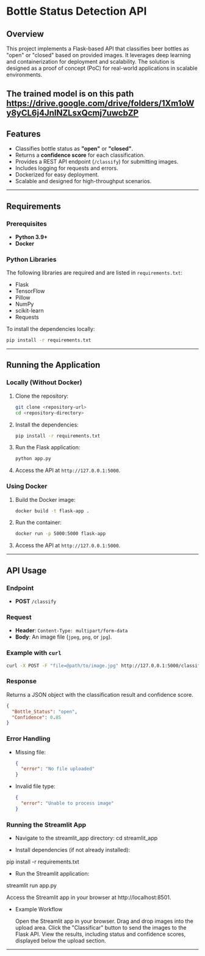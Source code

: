 
# Bottle Status Detection API

## Overview
This project implements a Flask-based API that classifies beer bottles as "open" or "closed" based on provided images. It leverages deep learning and containerization for deployment and scalability. The solution is designed as a proof of concept (PoC) for real-world applications in scalable environments.

The trained model is on this path
https://drive.google.com/drive/folders/1Xm1oWy8yCL6j4JnINZLsxQcmj7uwcbZP
---

## Features
- Classifies bottle status as **"open"** or **"closed"**.
- Returns a **confidence score** for each classification.
- Provides a REST API endpoint (`/classify`) for submitting images.
- Includes logging for requests and errors.
- Dockerized for easy deployment.
- Scalable and designed for high-throughput scenarios.

---

## Requirements

### Prerequisites
- **Python 3.9+**
- **Docker**

### Python Libraries
The following libraries are required and are listed in `requirements.txt`:
- Flask
- TensorFlow
- Pillow
- NumPy
- scikit-learn
- Requests

To install the dependencies locally:
```bash
pip install -r requirements.txt
```

---

## Running the Application

### Locally (Without Docker)
1. Clone the repository:
   ```bash
   git clone <repository-url>
   cd <repository-directory>
   ```

2. Install the dependencies:
   ```bash
   pip install -r requirements.txt
   ```

3. Run the Flask application:
   ```bash
   python app.py
   ```

4. Access the API at `http://127.0.0.1:5000`.

### Using Docker
1. Build the Docker image:
   ```bash
   docker build -t flask-app .
   ```

2. Run the container:
   ```bash
   docker run -p 5000:5000 flask-app
   ```

3. Access the API at `http://127.0.0.1:5000`.

---

## API Usage

### Endpoint
- **POST** `/classify`

### Request
- **Header**: `Content-Type: multipart/form-data`
- **Body**: An image file (`jpeg`, `png`, or `jpg`).

### Example with `curl`
```bash
curl -X POST -F "file=@path/to/image.jpg" http://127.0.0.1:5000/classify
```

### Response
Returns a JSON object with the classification result and confidence score.
```json
{
  "Bottle_Status": "open",
  "Confidence": 0.85
}
```

### Error Handling
- Missing file:
  ```json
  {
    "error": "No file uploaded"
  }
  ```
- Invalid file type:
  ```json
  {
    "error": "Unable to process image"
  }
  ```

### Running the Streamlit App

- Navigate to the streamlit_app directory:
cd streamlit_app

- Install dependencies (if not already installed):

pip install -r requirements.txt

- Run the Streamlit application:

streamlit run app.py

Access the Streamlit app in your browser at http://localhost:8501.


- Example Workflow

    Open the Streamlit app in your browser.
    Drag and drop images into the upload area.
    Click the "Classificar" button to send the images to the Flask API.
    View the results, including status and confidence scores, displayed below the upload section.
---

